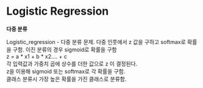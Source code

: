 # Logistic Regression
**다중 분류**

Logistic_regression - 다중 분류 문제. 다중 인풋에서 z 값을 구하고 softmax로 확률을 구함. 이진 분류의 경우 sigmoid로 확률을 구함<br>
z = a * x1 + b * x2.... + c<br>
각 입력값과 가중치 곱에 상수를 더한 값으로 z 이 결정된다.<br>
z을 이용해 sigmoid 또는 softmax로 각 확률을 구함.<br>
클래스 분류시 가장 높은 확률을 가진 클래스로 분류함.

